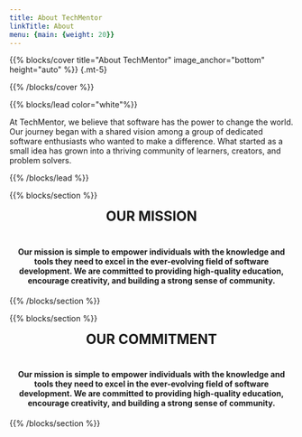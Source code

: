 ```yaml
---
title: About TechMentor
linkTitle: About
menu: {main: {weight: 20}}
---
```


{{% blocks/cover title="About TechMentor" image_anchor="bottom" height="auto" %}}
{.mt-5}

{{% /blocks/cover %}}

{{% blocks/lead color="white"%}}

At TechMentor, we believe that software has the power to change the world. Our journey began with a shared vision among a group of dedicated software enthusiasts who wanted to make a difference. What started as a small idea has grown into a thriving community of learners, creators, and problem solvers.

{{% /blocks/lead %}}

{{% blocks/section %}}

<div style="text-align: center;">
    <div class="mission-title" style="font-size: 24px; padding-bottom: 20px;">
        <strong>OUR MISSION</strong>
    </div>
    <h4>
        Our mission is simple to empower individuals with the knowledge and tools they need to excel in the ever-evolving field of software development. We are committed to providing high-quality education, encourage creativity, and building a strong sense of community.
    </h4>
</div>

{{% /blocks/section %}}

{{% blocks/section %}}

<div style="text-align: center;">
    <div class="mission-title" style="font-size: 24px; padding-bottom: 20px;">
        <strong>OUR COMMITMENT</strong>
    </div>
    <h4>
        Our mission is simple to empower individuals with the knowledge and tools they need to excel in the ever-evolving field of software development. We are committed to providing high-quality education, encourage creativity, and building a strong sense of community.
    </h4>
</div>

{{% /blocks/section %}}